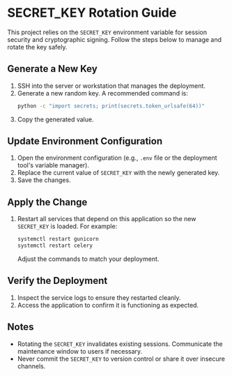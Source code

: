 # SECRET_KEY Rotation Guide

This project relies on the `SECRET_KEY` environment variable for session security and cryptographic signing. Follow the steps below to manage and rotate the key safely.

## Generate a New Key
1. SSH into the server or workstation that manages the deployment.
2. Generate a new random key. A recommended command is:
   ```bash
   python -c "import secrets; print(secrets.token_urlsafe(64))"
   ```
3. Copy the generated value.

## Update Environment Configuration
1. Open the environment configuration (e.g., `.env` file or the deployment tool's variable manager).
2. Replace the current value of `SECRET_KEY` with the newly generated key.
3. Save the changes.

## Apply the Change
1. Restart all services that depend on this application so the new `SECRET_KEY` is loaded. For example:
   ```bash
   systemctl restart gunicorn
   systemctl restart celery
   ```
   Adjust the commands to match your deployment.

## Verify the Deployment
1. Inspect the service logs to ensure they restarted cleanly.
2. Access the application to confirm it is functioning as expected.

## Notes
- Rotating the `SECRET_KEY` invalidates existing sessions. Communicate the maintenance window to users if necessary.
- Never commit the `SECRET_KEY` to version control or share it over insecure channels.
